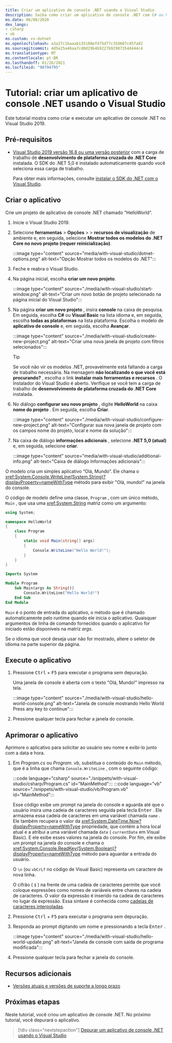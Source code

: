 ```yaml
---
title: Criar um aplicativo de console .NET usando o Visual Studio
description: Saiba como criar um aplicativo de console .NET com C# ou Visual Basic usando o Visual Studio.
ms.date: 06/08/2020
dev_langs:
- csharp
- vb
ms.custom: vs-dotnet
ms.openlocfilehash: a3a27c1baaab135108ef475d77c35d607c45fa82
ms.sourcegitcommit: 4d5e25a46aa7cd0d29b4b9227b92987354d444c4
ms.translationtype: MT
ms.contentlocale: pt-BR
ms.lasthandoff: 01/26/2021
ms.locfileid: "98794795"
---
```

# <a name="tutorial-create-a-net-console-application-using-visual-studio"></a>Tutorial: criar um aplicativo de console .NET usando o Visual Studio

Este tutorial mostra como criar e executar um aplicativo de console .NET no Visual Studio 2019.

## <a name="prerequisites"></a>Pré-requisitos

- [Visual Studio 2019 versão 16,8 ou uma versão posterior](https://visualstudio.microsoft.com/downloads/?utm_medium=microsoft&utm_source=docs.microsoft.com&utm_campaign=inline+link&utm_content=download+vs2019) com a carga de trabalho de **desenvolvimento de plataforma cruzada do .NET Core** instalada. O SDK do .NET 5,0 é instalado automaticamente quando você seleciona essa carga de trabalho.

  Para obter mais informações, consulte [instalar o SDK do .NET com o Visual Studio](../install/windows.md#install-with-visual-studio).

## <a name="create-the-app"></a>Criar o aplicativo

Crie um projeto de aplicativo de console .NET chamado "HelloWorld".

1. Inicie o Visual Studio 2019.

1. Selecione **ferramentas**  >  **Opções**  >    >  **recursos de visualização** de ambiente e, em seguida, selecione **Mostrar todos os modelos do .NET Core no novo projeto (requer reinicialização)**.

   :::image type="content" source="media/with-visual-studio/dotnet-options.png" alt-text="Opção Mostrar todos os modelos do .NET":::

1. Feche e reabra o Visual Studio.

1. Na página inicial, escolha **criar um novo projeto**.

   :::image type="content" source="./media/with-visual-studio/start-window.png" alt-text="Criar um novo botão de projeto selecionado na página inicial do Visual Studio":::

1. Na página **criar um novo projeto** , insira **console** na caixa de pesquisa. Em seguida, escolha **C#** ou **Visual Basic** na lista idioma e, em seguida, escolha **todas as plataformas** na lista plataforma. Escolha o modelo de **aplicativo de console** e, em seguida, escolha **Avançar**.

   :::image type="content" source="./media/with-visual-studio/create-new-project.png" alt-text="Criar uma nova janela de projeto com filtros selecionados":::

   > [!TIP]
   > Se você não vir os modelos .NET, provavelmente está faltando a carga de trabalho necessária. Na mensagem **não localizando o que você está procurando?** , escolha o link **instalar mais ferramentas e recursos** . O Instalador do Visual Studio é aberto. Verifique se você tem a carga de trabalho de **desenvolvimento de plataforma cruzada do .NET Core** instalada.

1. No diálogo **configurar seu novo projeto** , digite **HelloWorld** na caixa **nome do projeto** . Em seguida, escolha **Criar**.

   :::image type="content" source="./media/with-visual-studio/configure-new-project.png" alt-text="Configurar sua nova janela de projeto com os campos nome do projeto, local e nome da solução":::

1. Na caixa de diálogo **informações adicionais** , selecione **.NET 5,0 (atual)** e, em seguida, selecione **criar**.

   :::image type="content" source="media/with-visual-studio/additional-info.png" alt-text="Caixa de diálogo Informações adicionais":::

O modelo cria um simples aplicativo “Olá, Mundo”. Ele chama o <xref:System.Console.WriteLine(System.String)?displayProperty=nameWithType> método para exibir "Olá, mundo!" na janela do console.

O código de modelo define uma classe, `Program` , com um único método, `Main` , que usa uma <xref:System.String> matriz como um argumento:

```csharp
using System;

namespace HelloWorld
{
    class Program
    {
        static void Main(string[] args)
        {
            Console.WriteLine("Hello World!");
        }
    }
}
```

```vb
Imports System

Module Program
    Sub Main(args As String())
        Console.WriteLine("Hello World!")
    End Sub
End Module
```

`Main` é o ponto de entrada do aplicativo, o método que é chamado automaticamente pelo runtime quando ele inicia o aplicativo. Quaisquer argumentos de linha de comando fornecidos quando o aplicativo for iniciado estão disponíveis na matriz *args*.

Se o idioma que você deseja usar não for mostrado, altere o seletor de idioma na parte superior da página.

## <a name="run-the-app"></a>Execute o aplicativo

1. Pressione <kbd>Ctrl</kbd> + <kbd>F5</kbd> para executar o programa sem depuração.

   Uma janela de console é aberta com o texto "Olá, Mundo!" impresso na tela.

   :::image type="content" source="./media/with-visual-studio/hello-world-console.png" alt-text="Janela de console mostrando Hello World Press any key to continue":::

1. Pressione qualquer tecla para fechar a janela do console.

## <a name="enhance-the-app"></a>Aprimorar o aplicativo

Aprimore o aplicativo para solicitar ao usuário seu nome e exibi-lo junto com a data e hora.

1. Em *Program.cs* ou *Program. vb*, substitua o conteúdo do `Main` método, que é a linha que chama `Console.WriteLine` , com o seguinte código:

   :::code language="csharp" source="./snippets/with-visual-studio/csharp/Program.cs" id="MainMethod":::
   :::code language="vb" source="./snippets/with-visual-studio/vb/Program.vb" id="MainMethod":::

   Esse código exibe um prompt na janela do console e aguarda até que o usuário insira uma cadeia de caracteres seguida pela tecla <kbd>Enter</kbd> . Ele armazena essa cadeia de caracteres em uma variável chamada `name` . Ele também recupera o valor da <xref:System.DateTime.Now?displayProperty=nameWithType> propriedade, que contém a hora local atual e a atribui a uma variável chamada `date` ( `currentDate` em Visual Basic). E ele exibe esses valores na janela do console. Por fim, ele exibe um prompt na janela do console e chama o <xref:System.Console.ReadKey(System.Boolean)?displayProperty=nameWithType> método para aguardar a entrada do usuário.

   O `\n` (ou `vbCrLf` no código de Visual Basic) representa um caractere de nova linha.

   O cifrão ( `$` ) na frente de uma cadeia de caracteres permite que você coloque expressões como nomes de variáveis entre chaves na cadeia de caracteres. O valor da expressão é inserido na cadeia de caracteres no lugar da expressão. Essa sintaxe é conhecida como [cadeias de caracteres interpoladas](../../csharp/language-reference/tokens/interpolated.md).

1. Pressione <kbd>Ctrl</kbd> + <kbd>F5</kbd> para executar o programa sem depuração.

1. Responda ao prompt digitando um nome e pressionando a tecla <kbd>Enter</kbd> .

   :::image type="content" source="./media/with-visual-studio/hello-world-update.png" alt-text="Janela de console com saída de programa modificada":::

1. Pressione qualquer tecla para fechar a janela do console.

## <a name="additional-resources"></a>Recursos adicionais

- [Versões atuais e versões de suporte a longo prazo](../releases-and-support.md#net-core-and-net-5-version-lifecycles)

## <a name="next-steps"></a>Próximas etapas

Neste tutorial, você criou um aplicativo de console .NET. No próximo tutorial, você depurará o aplicativo.

> [!div class="nextstepaction"]
> [Depurar um aplicativo de console .NET usando o Visual Studio](debugging-with-visual-studio.md)
